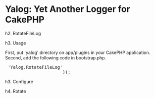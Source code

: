 # Yalog: Yet Another Logger for CakePHP #

h2. RotateFileLog

h3. Usage

First, put `yalog' directory on app/plugins in your CakePHP application.
Second, add the following code in bootstrap.php.

<pre>
<?php
    CakeLog::config('otherFile',
                array(
                      'engine' => 'Yalog.RotateFileLog'
                      ));
</pre>

h3. Configure

h4. Rotate

<pre>
<?php
    Configure::write('Yalog.RotateFileLog.weekly', true);
    Configure::write('Yalog.RotateFileLog.rotate', 4);
</pre>

